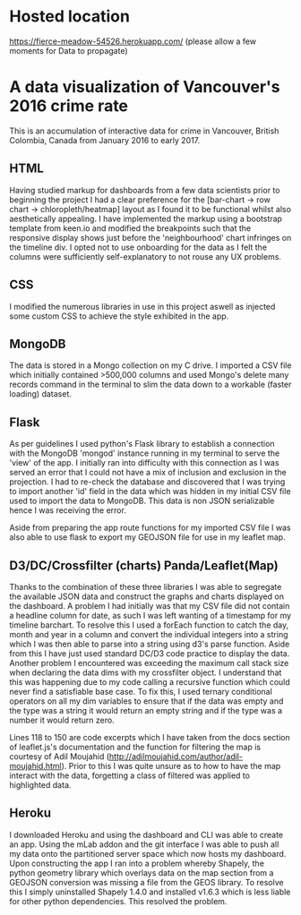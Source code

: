 # Hosted location
https://fierce-meadow-54526.herokuapp.com/ (please allow a few moments for Data to propagate) 

# A data visualization of Vancouver's 2016 crime rate

This is an accumulation of interactive data for crime in Vancouver, British Colombia, Canada from January 2016 to early 2017.

## HTML

Having studied markup for dashboards from a few data scientists prior to beginning the project I had a clear preference for the [bar-chart -> row chart -> chloropleth/heatmap] layout 
as I found it to be functional whilst also aesthetically appealing. I have implemented the markup using a bootstrap template from keen.io and modified the breakpoints
such that the responsive display shows just before the 'neighbourhood' chart infringes on the timeline div. I opted not to use 
onboarding for the data as I felt the columns were sufficiently self-explanatory to not rouse any UX problems.

## CSS

I modified the numerous libraries in use in this project aswell as injected some custom CSS to achieve the style exhibited in the app.

## MongoDB

The data is stored in a Mongo collection on my C drive. I imported a CSV file which initially contained >500,000 columns and used
Mongo's delete many records command in the terminal to slim the data down to a workable (faster loading) dataset.

## Flask

As per guidelines I used python's Flask library to establish a connection with the MongoDB 'mongod' instance running in my terminal to 
serve the 'view' of the app. I initially ran into difficulty with this connection as I was served an error that I could not have a mix
of inclusion and exclusion in the projection. I had to re-check the database and discovered that I was trying to import another 'id'
field in the data which was hidden in my initial CSV file used to import the data to MongoDB. This data is non JSON serializable hence
I was receiving the error. 

Aside from preparing the app route functions for my imported CSV file I was also able to use flask to export my GEOJSON file for use in
my leaflet map.

## D3/DC/Crossfilter (charts) Panda/Leaflet(Map)

Thanks to the combination of these three libraries I was able to segregate the available JSON data and construct the graphs and charts displayed
on the dashboard. A problem I had initially was that my CSV file did not contain a headline column for date, as such I was left wanting
of a timestamp for my timeline barchart. To resolve this I used a forEach function to catch the day, month and year in a column and convert
the individual integers into a string which I was then able to parse into a string using d3's parse function. Aside from this I have just used standard DC/D3 code practice to display the data. Another problem I encountered was exceeding the maximum call stack size
when declaring the data dims with my crossfilter object. I understand that this was happening due to my code calling a recursive function which could never find a satisfiable base case. To fix this, I used ternary conditional operators on all my dim variables
to ensure that if the data was empty and the type was a string it would return an empty string and if the type was a number it would return zero.

Lines 118 to 150 are code excerpts which I have taken from the docs section of leaflet.js's documentation and the function for filtering the
map is courtesy of Adil Moujahid (http://adilmoujahid.com/author/adil-moujahid.html). Prior to this I was quite unsure as to how to have
the map interact with the data, forgetting a class of filtered was applied to highlighted data.

## Heroku

I downloaded Heroku and using the dashboard and CLI was able to create an app. Using the mLab addon and the git interface I was able to push
all my data onto the partitioned server space which now hosts my dashboard. Upon constructing the app I ran into a problem whereby Shapely,
the python geometry library which overlays data on the map section from a GEOJSON conversion was missing a file from the GEOS library. To
resolve this I simply uninstalled Shapely 1.4.0 and installed v1.6.3 which is less liable for other python dependencies. This resolved the problem.
